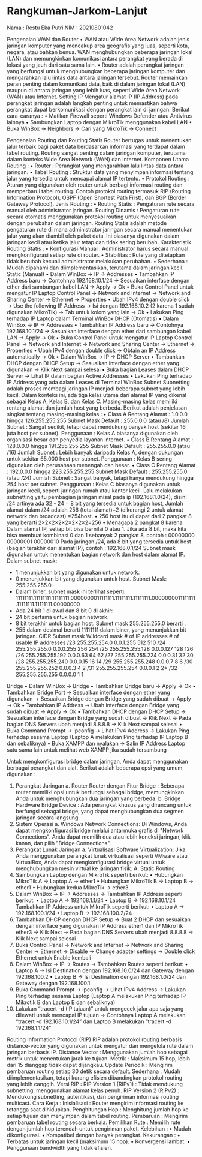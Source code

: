 # Rangkuman-Jarkom-Lanjut
Nama : Restu Eka Putri
NIM    : 20210801042

Pengenalan WAN dan Router 
•	WAN atau Wide Area Network adalah jenis jaringan komputer yang mencakup area geografis yang luas, seperti kota, negara, atau bahkan benua. WAN menghubungkan beberapa jaringan lokal (LAN) dan memungkinkan komunikasi antara perangkat yang berada di lokasi yang jauh dari satu sama lain. 
•	Router adalah perangkat jaringan yang berfungsi untuk menghubungkan beberapa jaringan komputer dan mengarahkan lalu lintas data antara jaringan tersebut. Router memainkan peran penting dalam komunikasi data, baik di dalam jaringan lokal (LAN) maupun di antara jaringan yang lebih luas, seperti Wide Area Network (WAN) atau Internet.
Setting IP 
Mengatur alamat IP (IP Address) pada perangkat jaringan adalah langkah penting untuk memastikan bahwa perangkat dapat berkomunikasi dengan perangkat lain di jaringan. Berikut cara-caranya :
•	Matikan Firewall seperti Windows Defender atau Antivirus lainnya
•	Sambungkan Laptop dengan MikroTik menggunakan kabel LAN
•	Buka WinBox → Neighbors → Cari yang MikroTik → Connect

Pengenalan Routing dan Routing Statis
Router bertugas untuk menentukan jalur terbaik bagi paket data berdasarkan informasi yang terdapat dalam tabel routing. Routing sangat penting dalam jaringan komputer, terutama dalam konteks Wide Area Network (WAN) dan Internet.
Komponen Utama Routing :
•	Router : Perangkat yang mengarahkan lalu lintas data antara jaringan.
•	Tabel Routing : Struktur data yang menyimpan informasi tentang jalur yang tersedia untuk mencapai alamat IP tertentu.
•	Protokol Routing : Aturan yang digunakan oleh router untuk berbagi informasi routing dan memperbarui tabel routing. Contoh protokol routing termasuk RIP (Routing Information Protocol), OSPF (Open Shortest Path First), dan BGP (Border Gateway Protocol).
Jenis Routing :
•	Routing Statis : Pengaturan rute secara manual oleh administrator jaringan.
Routing Dinamis : Pengaturan rute secara otomatis menggunakan protokol routing untuk menyesuaikan dengan perubahan dalam jaringan. 
Routing Statis adalah metode pengaturan rute di mana administrator jaringan secara manual menentukan jalur yang akan diambil oleh paket data. Ini biasanya digunakan dalam jaringan kecil atau ketika jalur tetap dan tidak sering berubah.
Karakteristik Routing Statis :
•	Konfigurasi Manual : Administrator harus secara manual mengkonfigurasi setiap rute di router.
•	Stabilitas : Rute yang ditetapkan tidak berubah kecuali administrator melakukan perubahan.
•	Sederhana : Mudah dipahami dan diimplementasikan, terutama dalam jaringan kecil.
Static (Manual)
•	Dalam WinBox → IP → Addresses
•	Tambahkan IP Address baru → Contohnya 192.168.10.1/24 → Sesuaikan interface dengan ether dari sambungan kabel LAN → Apply → Ok
•	Buka Control Panel untuk mengatur IP Laptop
Control Panel → Network and Internet → Network and Sharing Center → Ethernet → Properties
•	Ubah IPv4 dengan double click → Use the following IP Address → Isi dengan 192.168.10.2 (2 karena 1 sudah digunakan MikroTik) → Tab untuk kolom yang lain → Ok
•	Lakukan Ping terhadap IP Laptop dalam Terminal WinBox
DHCP (Otomatis)
•	Dalam WinBox → IP → Addresses
•	Tambahkan IP Address baru → Contohnya 192.168.10.1/24 → Sesuaikan interface dengan ether dari sambungan kabel LAN → Apply → Ok
•	Buka Control Panel untuk mengatur IP Laptop
Control Panel → Network and Internet → Network and Sharing Center → Ethernet → Properties
•	Ubah IPv4 dengan double click → Obtain an IP Address automatically → Ok
•	Dalam WinBox → IP → DHCP Server
•	Tambahkan DHCP dengan DHCP Setup → Sesuaikan interface dengan ether yang digunakan → Klik Next sampai selesai
•	Buka bagian Leases dalam DHCP Server → Lihat IP dalam bagian Active Addresses
•	Lakukan Ping terhadap IP Address yang ada dalam Leases di Terminal WinBox
Subnet
Subnetting adalah proses membagi jaringan IP menjadi beberapa subnet yang lebih kecil. Dalam konteks ini, ada tiga kelas utama dari alamat IP yang dikenal sebagai Kelas A, Kelas B, dan Kelas C. Masing-masing kelas memiliki rentang alamat dan jumlah host yang berbeda. Berikut adalah penjelasan singkat tentang masing-masing kelas :
•	Class A 
Rentang Alamat : 1.0.0.0 hingga 126.255.255.255
Subnet Mask Default : 255.0.0.0 (atau /8)
Jumlah Subnet : Sangat sedikit, tetapi dapat mendukung banyak host (sekitar 16 juta host per subnet).
Penggunaan : Kelas A biasanya digunakan oleh organisasi besar dan penyedia layanan internet.
•	Class B
Rentang Alamat : 128.0.0.0 hingga 191.255.255.255
Subnet Mask Default : 255.255.0.0 (atau /16)
Jumlah Subnet : Lebih banyak daripada Kelas A, dengan dukungan untuk sekitar 65.000 host per subnet.
Penggunaan : Kelas B sering digunakan oleh perusahaan menengah dan besar. 
•	Class C
Rentang Alamat : 192.0.0.0 hingga 223.255.255.255
Subnet Mask Default : 255.255.255.0 (atau /24)
Jumlah Subnet : Sangat banyak, tetapi hanya mendukung hingga 254 host per subnet.
Penggunaan : Kelas C biasanya digunakan untuk jaringan kecil, seperti jaringan rumah atau kantor kecil.
Lalu melakukan subnetting yaitu pembagian jaringan misal pada ip (192.168.1.0/24), disini /24 artinya ada 32 - 24 = 8 bit yang tersedia untuk bagian host, Jumlah alamat dalam /24 adalah 256 (total alamat)−2 (dikurangi 2 untuk alamat network dan broadcast) =254host.
•	256 host itu di dapat dari 2 pangkat 8 yang berarti 2×2×2×2×2×2×2×2=256
•	Menagapa 2 pangkat 8 karena Dalam alamat IP, setiap bit bisa bernilai 0 atau 1.
Jika ada 8 bit, maka kita bisa membuat kombinasi 0 dan 1 sebanyak 2 pangkat 8, contoh : 
00000000
00000001
00000010
Pada jaringan /24, ada 8 bit yang tersedia untuk host (bagian terakhir dari alamat IP), contoh : 192.168.0.1/24
Subnet mask digunakan untuk menentukan bagian network dan host dalam alamat IP.
Dalam subnet mask:
-	1 menunjukkan bit yang digunakan untuk network.
-	0 menunjukkan bit yang digunakan untuk host.
Subnet Mask: 255.255.255.0
-	Dalam biner, subnet mask ini terlihat seperti: 11111111.11111111.11111111.0000000011111111.11111111.11111111.0000000011111111.11111111.11111111.00000000
-	Ada 24 bit 1 di awal dan 8 bit 0 di akhir:
-	24 bit pertama untuk bagian network.
-	8 bit terakhir untuk bagian host.
Subnet mask 255.255.255.0 berarti :
- 255 dalam desimal berarti 11111111 dalam biner, yang menunjukkan bit jaringan.
CIDR	Subnet mask	Wildcard mask	# of IP addresses	# of usable IP addresses
/23	255.255.254.0	0.0.1.255	512	510
/24	255.255.255.0	0.0.0.255	256	254
/25	255.255.255.128	0.0.0.127	128	126
/26	255.255.255.192	0.0.0.63	64	62
/27	255.255.255.224	0.0.0.31	32	30
/28	255.255.255.240	0.0.0.15	16	14
/29	255.255.255.248	0.0.0.7	8	6
/30	255.255.255.252	0.0.0.3	4	2
/31	255.255.255.254	0.0.0.1
	2	2*
/32	255.255.255.255	0.0.0.0	1	1

Bridge
•	Dalam WinBox → Bridge
•	Tambahkan Bridge baru → Apply → Ok
•	Tambahkan Bridge Port → Sesuaikan interface dengan ether yang digunakan → Sesuaikan Bridge dengan Bridge yang sudah dibuat → Apply → Ok
•	Tambahkan IP Address → Ubah interface dengan Bridge yang sudah dibuat → Apply → Ok
•	Tambahkan DHCP dengan DHCP Setup → Sesuaikan interface dengan Bridge yang sudah dibuat → Klik Next → Pada bagian DNS Servers ubah menjadi 8.8.8.8 → Klik Next sampai selesai
•	Buka Command Prompt → ipconfig → Lihat IPv4 Address → Lakukan Ping terhadap sesama Laptop (Laptop A melakukan Ping terhadap IP Laptop B dan sebaliknya)
•	Buka XAMPP dan nyalakan → Salin IP Address Laptop satu sama lain untuk melihat web XAMPP jika sudah tersambung

Untuk mengkonfigurasi bridge dalam jaringan, Anda dapat menggunakan berbagai perangkat dan alat. Berikut adalah beberapa opsi yang umum digunakan :
1. Perangkat Jaringan
a. Router
Router dengan Fitur Bridge : Beberapa router memiliki opsi untuk berfungsi sebagai bridge, memungkinkan Anda untuk menghubungkan dua jaringan yang berbeda.
b. Bridge Hardware
Bridge Device : Ada perangkat khusus yang dirancang untuk berfungsi sebagai bridge, yang dapat menghubungkan dua segmen jaringan secara langsung.
2. Sistem Operasi
a. Windows
Network Connections: Di Windows, Anda dapat mengkonfigurasi bridge melalui antarmuka grafis di "Network Connections". Anda dapat memilih dua atau lebih koneksi jaringan, klik kanan, dan pilih "Bridge Connections".
3. Perangkat Lunak Jaringan
a. Virtualisasi
Software Virtualization: Jika Anda menggunakan perangkat lunak virtualisasi seperti VMware atau VirtualBox, Anda dapat mengkonfigurasi bridge virtual untuk menghubungkan mesin virtual ke jaringan fisik.
A.	Static Routing
1.	Sambungkan Laptop dengan MikroTik seperti berikut:
•	Hubungkan MikroTik A → Laptop A → ether1
•	Hubungkan MikroTik B → Laptop B → ether1
•	Hubungkan kedua MikroTik → ether3
2.	Dalam WinBox → IP → Addresses → Tambahkan IP Address seperti berikut:
•	Laptop A → 192.168.1.1/24
•	Laptop B → 192.168.10.1/24
Tambahkan IP Address untuk MikroTik seperti berikut:
•	Laptop A → 192.168.100.1/24
•	Laptop B → 192.168.100.2/24
3.	Tambahkan DHCP dengan DHCP Setup → Buat 2 DHCP dan sesuaikan dengan interface yang digunakan IP Address ether1 dan IP MikroTik ether3 → Klik Next → Pada bagian DNS Servers ubah menjadi 8.8.8.8 → Klik Next sampai selesai
4.	Buka Control Panel → Network and Internet → Network and Sharing Center → Ethernet → Disable → Change adapter settings → Double click Ethernet untuk Enable kembali
5.	Dalam WinBox → IP → Routes → Tambahkan Routes seperti berikut:
•	Laptop A → Isi Destination dengan 192.168.10.0/24 dan Gateway dengan 192.168.100.2
•	Laptop B → Isi Destination dengan 192.168.1.0/24 dan Gateway dengan 192.168.100.1
6.	Buka Command Prompt → ipconfig → Lihat IPv4 Address → Lakukan Ping terhadap sesama Laptop (Laptop A melakukan Ping terhadap IP Mikrotik B dan Laptop B dan sebaliknya)
7.	Lakukan “tracert -d (IP tujuan)” untuk mengecek jalur apa saja yang dilewati untuk mencapai IP tujuan → Contohnya Laptop A melakukan “tracert -d 192.168.10.1/24” dan Laptop B melakukan “tracert -d 192.168.1.1/24”

Routing Information Protocol (RIP)
RIP adalah protokol routing berbasis distance-vector yang digunakan untuk mengatur dan mengelola rute dalam jaringan berbasis IP.
Distance Vector : Menggunakan jumlah hop sebagai metrik untuk menentukan jarak ke tujuan.
Metrik : Maksimum 15 hop, lebih dari 15 dianggap tidak dapat dijangkau.
Update Periodik : Mengirim pembaruan routing setiap 30 detik secara default.
Sederhana : Mudah diimplementasikan, tetapi kurang efisien dibandingkan protokol routing yang lebih canggih.
Versi RIP :
RIP Version 1 (RIPv1) : Tidak mendukung subnetting, menggunakan alamat kelas penuh.
RIP Version 2 (RIPv2) : Mendukung subnetting, autentikasi, dan pengiriman informasi routing multicast.
Cara Kerja :
Inisialisasi : Router mengirim informasi routing ke tetangga saat dihidupkan.
Penghitungan Hop : Menghitung jumlah hop ke setiap tujuan dan menyimpan dalam tabel routing.
Pembaruan : Mengirim pembaruan tabel routing secara berkala.
Pemilihan Rute : Memilih rute dengan jumlah hop terendah untuk pengiriman paket.
Kelebihan :
•	Mudah dikonfigurasi.
•	Kompatibel dengan banyak perangkat.
Kekurangan :
•	Terbatas untuk jaringan kecil (maksimum 15 hop).
•	Konvergensi lambat.
•	Penggunaan bandwidth yang tidak efisien.














  
